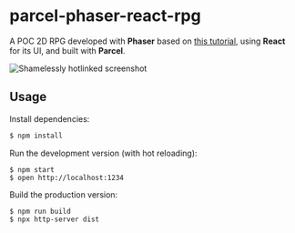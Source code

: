 # parcel-phaser-react-rpg

A POC 2D RPG developed with **Phaser** based on [this tutorial](https://gamedevacademy.org/how-to-create-a-turn-based-rpg-game-in-phaser-3-part-1/), using **React** for its UI, and built with **Parcel**.

![Shamelessly hotlinked screenshot](https://gamedevacademy.org/wp-content/uploads/2018/05/rpg.png)

## Usage

Install dependencies:

```sh
$ npm install
```

Run the development version (with hot reloading):

```
$ npm start
$ open http://localhost:1234
```

Build the production version:

```
$ npm run build
$ npx http-server dist
```
